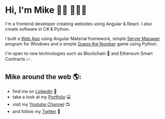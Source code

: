 # Hi, I'm Mike 👋🏻 👨🏻‍💻

<p>I'm a frontend developer creating websites using Angular & React. I also create software in C# & Python.</p>
<p>I built a <a href="https://github.com/eRgo35/Project-TSI">Web App</a> using Angular Material framework, simple <a href="https://github.com/eRgo35/Server-Manager">Server Manager</a> program for Windows and a simple <a href="https://github.com/eRgo35/Guess-the-Number">Guess the Number</a> game using Python.</p> 
<p>I'm open to new technologies such as Blockchain 📒 and Ethereum Smart Contracts 📈.</p>

## Mike around the web 🌎:
-  find me on <a href="https://www.linkedin.com/in/mike-czyz/">LinkedIn</a> 💼
-  take a look at my <a href="https://mczyz.icu">Portfolio</a> 💻
-  visit my <a href="https://www.youtube.com/channel/UCiEQ8ZDBKqxdOTt1DVnoyQQ">Youtube Channel</a> 📺
-  and follow my <a href="https://twitter.com/Mike_Czyz_">Twitter</a> 📰
